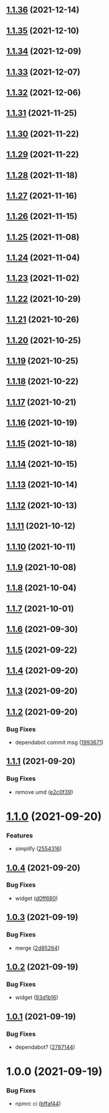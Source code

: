 ## [1.1.36](https://github.com/rafaelnsantos/react-netlifycms/compare/v1.1.35...v1.1.36) (2021-12-14)

## [1.1.35](https://github.com/rafaelnsantos/react-netlifycms/compare/v1.1.34...v1.1.35) (2021-12-10)

## [1.1.34](https://github.com/rafaelnsantos/react-netlifycms/compare/v1.1.33...v1.1.34) (2021-12-09)

## [1.1.33](https://github.com/rafaelnsantos/react-netlifycms/compare/v1.1.32...v1.1.33) (2021-12-07)

## [1.1.32](https://github.com/rafaelnsantos/react-netlifycms/compare/v1.1.31...v1.1.32) (2021-12-06)

## [1.1.31](https://github.com/rafaelnsantos/react-netlifycms/compare/v1.1.30...v1.1.31) (2021-11-25)

## [1.1.30](https://github.com/rafaelnsantos/react-netlifycms/compare/v1.1.29...v1.1.30) (2021-11-22)

## [1.1.29](https://github.com/rafaelnsantos/react-netlifycms/compare/v1.1.28...v1.1.29) (2021-11-22)

## [1.1.28](https://github.com/rafaelnsantos/react-netlifycms/compare/v1.1.27...v1.1.28) (2021-11-18)

## [1.1.27](https://github.com/rafaelnsantos/react-netlifycms/compare/v1.1.26...v1.1.27) (2021-11-16)

## [1.1.26](https://github.com/rafaelnsantos/react-netlifycms/compare/v1.1.25...v1.1.26) (2021-11-15)

## [1.1.25](https://github.com/rafaelnsantos/react-netlifycms/compare/v1.1.24...v1.1.25) (2021-11-08)

## [1.1.24](https://github.com/rafaelnsantos/react-netlifycms/compare/v1.1.23...v1.1.24) (2021-11-04)

## [1.1.23](https://github.com/rafaelnsantos/react-netlifycms/compare/v1.1.22...v1.1.23) (2021-11-02)

## [1.1.22](https://github.com/rafaelnsantos/react-netlifycms/compare/v1.1.21...v1.1.22) (2021-10-29)

## [1.1.21](https://github.com/rafaelnsantos/react-netlifycms/compare/v1.1.20...v1.1.21) (2021-10-26)

## [1.1.20](https://github.com/rafaelnsantos/react-netlifycms/compare/v1.1.19...v1.1.20) (2021-10-25)

## [1.1.19](https://github.com/rafaelnsantos/react-netlifycms/compare/v1.1.18...v1.1.19) (2021-10-25)

## [1.1.18](https://github.com/rafaelnsantos/react-netlifycms/compare/v1.1.17...v1.1.18) (2021-10-22)

## [1.1.17](https://github.com/rafaelnsantos/react-netlifycms/compare/v1.1.16...v1.1.17) (2021-10-21)

## [1.1.16](https://github.com/rafaelnsantos/react-netlifycms/compare/v1.1.15...v1.1.16) (2021-10-19)

## [1.1.15](https://github.com/rafaelnsantos/react-netlifycms/compare/v1.1.14...v1.1.15) (2021-10-18)

## [1.1.14](https://github.com/rafaelnsantos/react-netlifycms/compare/v1.1.13...v1.1.14) (2021-10-15)

## [1.1.13](https://github.com/rafaelnsantos/react-netlifycms/compare/v1.1.12...v1.1.13) (2021-10-14)

## [1.1.12](https://github.com/rafaelnsantos/react-netlifycms/compare/v1.1.11...v1.1.12) (2021-10-13)

## [1.1.11](https://github.com/rafaelnsantos/react-netlifycms/compare/v1.1.10...v1.1.11) (2021-10-12)

## [1.1.10](https://github.com/rafaelnsantos/react-netlifycms/compare/v1.1.9...v1.1.10) (2021-10-11)

## [1.1.9](https://github.com/rafaelnsantos/react-netlifycms/compare/v1.1.8...v1.1.9) (2021-10-08)

## [1.1.8](https://github.com/rafaelnsantos/react-netlifycms/compare/v1.1.7...v1.1.8) (2021-10-04)

## [1.1.7](https://github.com/rafaelnsantos/react-netlifycms/compare/v1.1.6...v1.1.7) (2021-10-01)

## [1.1.6](https://github.com/rafaelnsantos/react-netlifycms/compare/v1.1.5...v1.1.6) (2021-09-30)

## [1.1.5](https://github.com/rafaelnsantos/react-netlifycms/compare/v1.1.4...v1.1.5) (2021-09-22)

## [1.1.4](https://github.com/rafaelnsantos/react-netlifycms/compare/v1.1.3...v1.1.4) (2021-09-20)

## [1.1.3](https://github.com/rafaelnsantos/react-netlifycms/compare/v1.1.2...v1.1.3) (2021-09-20)

## [1.1.2](https://github.com/rafaelnsantos/react-netlifycms/compare/v1.1.1...v1.1.2) (2021-09-20)


### Bug Fixes

* dependabot commit msg ([1993671](https://github.com/rafaelnsantos/react-netlifycms/commit/19936716dca14d9b9891ff08c58d339a8fc6845b))

## [1.1.1](https://github.com/rafaelnsantos/react-netlifycms/compare/v1.1.0...v1.1.1) (2021-09-20)


### Bug Fixes

* remove umd ([e2c0f39](https://github.com/rafaelnsantos/react-netlifycms/commit/e2c0f392aef49964e230a7d7137aa86da9aad042))

# [1.1.0](https://github.com/rafaelnsantos/react-netlifycms/compare/v1.0.4...v1.1.0) (2021-09-20)


### Features

* simplify ([2554316](https://github.com/rafaelnsantos/react-netlifycms/commit/2554316edf479765aae0e8d5118de28e3fff224b))

## [1.0.4](https://github.com/rafaelnsantos/react-netlifycms/compare/v1.0.3...v1.0.4) (2021-09-20)


### Bug Fixes

* widget ([d0ff680](https://github.com/rafaelnsantos/react-netlifycms/commit/d0ff6808a29516d54347ac2dd6467bac7585727e))

## [1.0.3](https://github.com/rafaelnsantos/react-netlifycms/compare/v1.0.2...v1.0.3) (2021-09-19)


### Bug Fixes

* merge ([2d85264](https://github.com/rafaelnsantos/react-netlifycms/commit/2d852645552967862d7a48950fa004bb7f461e7d))

## [1.0.2](https://github.com/rafaelnsantos/react-netlifycms/compare/v1.0.1...v1.0.2) (2021-09-19)


### Bug Fixes

* widget ([93d1b16](https://github.com/rafaelnsantos/react-netlifycms/commit/93d1b16a6cb341c4c82b303f861bc020a3f3d9cf))

## [1.0.1](https://github.com/rafaelnsantos/react-netlifycms/compare/v1.0.0...v1.0.1) (2021-09-19)


### Bug Fixes

* dependabot? ([2787144](https://github.com/rafaelnsantos/react-netlifycms/commit/27871443c751aae40ca255b5c54a26022a91964b))

# 1.0.0 (2021-09-19)


### Bug Fixes

* npmrc ci ([bffaf44](https://github.com/rafaelnsantos/react-netlifycms/commit/bffaf4471f638245f6dc54733d03572eccf18f2c))
